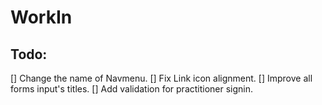 # WorkIn
## Todo:
[] Change the name of Navmenu.
[] Fix Link icon alignment.
[] Improve all forms input's titles.
[] Add validation for practitioner signin.